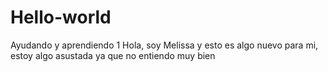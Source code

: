 # Hello-world
Ayudando y aprendiendo 1
Hola, soy Melissa y esto es algo nuevo para mi, estoy algo asustada ya que no entiendo muy bien 

